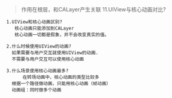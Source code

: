 >作用在根层，和CALayer产生关联
11.UIView与核心动画对比?

	1.UIView和核心动画区别?
	   核心动画只能添加到CALayer
	   核心动画一切都是假象，并不会改变真实的值。
	   
	2.什么时候使用UIView的动画?
	  如果需要与用户交互就使用UIView的动画.
	  不需要与用户交互可以使用核心动画
	 
    3.什么场景使用核心动画最多?
          在转场动画中，核心动画的类型比较多
	  根据一个路径做动画，只能用核心动画（帧动画）
	  动画组：同时做多个动画

